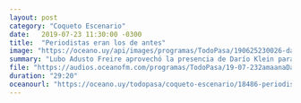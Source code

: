```yaml
---
layout: post
category: "Coqueto Escenario"
date:   2019-07-23 11:30:00 -0300
title:  "Periodistas eran los de antes"
image: "https://oceano.uy/api/images/programas/TodoPasa/190625230026-dario-klein-estadio-brasil-uruguay-chile-large-169.jpg"
summary: "Lubo Adusto Freire aprovechó la presencia de Darío Klein para puntualizar sobre periodismo y sus consecuencias. De yapa, le planteó un difícil test para comprobar su adhesión a la causa violeta del Parque Rodó, también a Defensor Sporting."
file: "https://audios.oceanofm.com/programas/TodoPasa/19-07-232amaanaDarioKleimcoquetoescenario.mp3"
duration: "29:20"
oceanourl: "https://oceano.uy/todopasa/coqueto-escenario/18486-periodistas-eran-los-de-antes"
---
```

  
